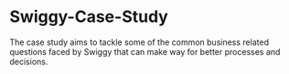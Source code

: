 # Swiggy-Case-Study

The case study aims to tackle some of the common business related questions faced by Swiggy that can make way for better processes and decisions.

